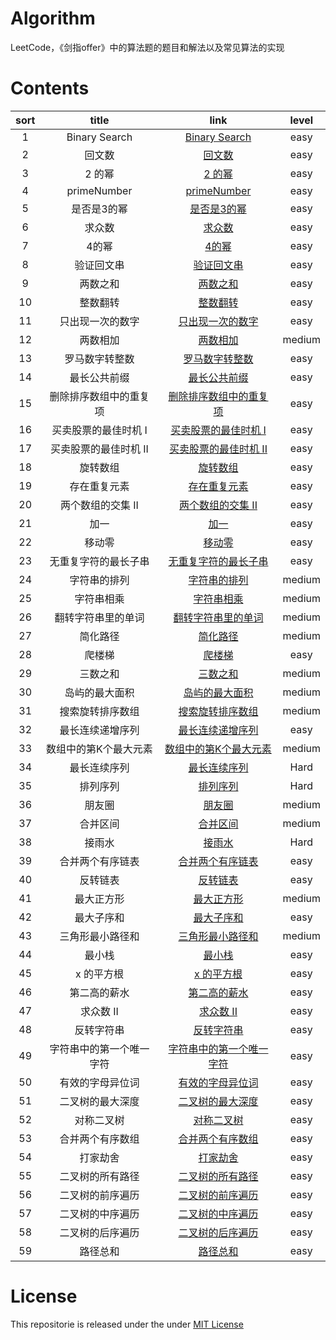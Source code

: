 # Algorithm
LeetCode，《剑指offer》中的算法题的题目和解法以及常见算法的实现

# Contents

| sort | title | link | level |
|:-------:|:-------:|:-------:|:-------:|
|1| Binary Search | [Binary Search](https://github.com/LiuPengKun1993/Algorithm/blob/master/001%20Binary%20Search.md) | easy |
|2| 回文数 | [回文数](https://github.com/LiuPengKun1993/Algorithm/blob/master/002%20回文数.md) | easy |
|3| 2 的幂 | [2 的幂](https://github.com/LiuPengKun1993/Algorithm/blob/master/003%202%20的幂.md) | easy |
|4| primeNumber | [primeNumber](https://github.com/LiuPengKun1993/Algorithm/blob/master/004%20primeNumber.md) | easy |
|5| 是否是3的幂 | [是否是3的幂](https://github.com/LiuPengKun1993/Algorithm/blob/master/005%20是否是3的幂.md) | easy |
|6| 求众数 | [求众数](https://github.com/LiuPengKun1993/Algorithm/blob/master/006%20求众数.md) | easy |
|7| 4的幂 | [4的幂](https://github.com/LiuPengKun1993/Algorithm/blob/master/007%204的幂.md) | easy |
|8| 验证回文串 | [验证回文串](https://github.com/LiuPengKun1993/Algorithm/blob/master/008%20验证回文串.md) | easy |
|9| 两数之和 | [两数之和](https://github.com/LiuPengKun1993/Algorithm/blob/master/009%20两数之和.md) | easy |
|10| 整数翻转 | [整数翻转](https://github.com/LiuPengKun1993/Algorithm/blob/master/010%20整数翻转.md) | easy |
|11| 只出现一次的数字 | [只出现一次的数字](https://github.com/LiuPengKun1993/Algorithm/blob/master/011%20只出现一次的数字.md) | easy |
|12| 两数相加 | [两数相加](https://github.com/LiuPengKun1993/Algorithm/blob/master/012%20两数相加.md) | medium |
|13| 罗马数字转整数 | [罗马数字转整数](https://github.com/LiuPengKun1993/Algorithm/blob/master/013%20罗马数字转整数.md) | easy |
|14| 最长公共前缀 | [最长公共前缀](https://github.com/LiuPengKun1993/Algorithm/blob/master/014%20最长公共前缀.md) | easy |
|15| 删除排序数组中的重复项 | [删除排序数组中的重复项](https://github.com/LiuPengKun1993/Algorithm/blob/master/015%20删除排序数组中的重复项.md) | easy |
|16| 买卖股票的最佳时机 I | [买卖股票的最佳时机 I](https://github.com/LiuPengKun1993/Algorithm/blob/master/016%20买卖股票的最佳时机%20I.md) | easy |
|17| 买卖股票的最佳时机 II | [买卖股票的最佳时机 II](https://github.com/LiuPengKun1993/Algorithm/blob/master/017%20买卖股票的最佳时机%20II.md) | easy |
|18| 旋转数组 | [旋转数组](https://github.com/LiuPengKun1993/Algorithm/blob/master/018%20旋转数组.md) | easy |
|19| 存在重复元素 | [存在重复元素](https://github.com/LiuPengKun1993/Algorithm/blob/master/019%20存在重复元素.md) | easy |
|20| 两个数组的交集 II | [两个数组的交集 II](https://github.com/LiuPengKun1993/Algorithm/blob/master/020%20两个数组的交集%20II.md) | easy |
|21| 加一 | [加一](https://github.com/LiuPengKun1993/Algorithm/blob/master/021%20加一.md) | easy |
|22| 移动零| [移动零](https://github.com/LiuPengKun1993/Algorithm/blob/master/022%20移动零.md) | easy |
|23| 无重复字符的最长子串 | [无重复字符的最长子串](https://github.com/LiuPengKun1993/Algorithm/blob/master/023%20无重复字符的最长子串.md) | easy |
|24| 字符串的排列 | [字符串的排列](https://github.com/LiuPengKun1993/Algorithm/blob/master/024%20字符串的排列.md) | medium |
|25| 字符串相乘 | [字符串相乘](https://github.com/LiuPengKun1993/Algorithm/blob/master/025%20字符串相乘.md) | medium |
|26| 翻转字符串里的单词 | [翻转字符串里的单词](https://github.com/LiuPengKun1993/Algorithm/blob/master/026%20翻转字符串里的单词.md) | medium |
|27| 简化路径 | [简化路径](https://github.com/LiuPengKun1993/Algorithm/blob/master/027%20简化路径.md) | medium |
|28| 爬楼梯 | [爬楼梯](https://github.com/LiuPengKun1993/Algorithm/blob/master/028%20爬楼梯.md) | easy |
|29| 三数之和 | [三数之和](https://github.com/LiuPengKun1993/Algorithm/blob/master/029%20三数之和.md) | medium |
|30| 岛屿的最大面积 | [岛屿的最大面积](https://github.com/LiuPengKun1993/Algorithm/blob/master/030%20岛屿的最大面积.md) | medium |
|31| 搜索旋转排序数组 | [搜索旋转排序数组](https://github.com/LiuPengKun1993/Algorithm/blob/master/031%20搜索旋转排序数组.md) | medium |
|32| 最长连续递增序列 | [最长连续递增序列](https://github.com/LiuPengKun1993/Algorithm/blob/master/032%20最长连续递增序列.md) | easy |
|33| 数组中的第K个最大元素 | [数组中的第K个最大元素](https://github.com/LiuPengKun1993/Algorithm/blob/master/033%20数组中的第K个最大元素.md) | medium |
|34| 最长连续序列 | [最长连续序列](https://github.com/LiuPengKun1993/Algorithm/blob/master/034%20最长连续序列.md) | Hard |
|35| 排列序列 | [排列序列](https://github.com/LiuPengKun1993/Algorithm/blob/master/035%20排列序列.md) | Hard |
|36| 朋友圈 | [朋友圈](https://github.com/LiuPengKun1993/Algorithm/blob/master/036%20朋友圈.md) | medium |
|37| 合并区间 | [合并区间](https://github.com/LiuPengKun1993/Algorithm/blob/master/037%20合并区间.md) | medium |
|38| 接雨水 | [接雨水](https://github.com/LiuPengKun1993/Algorithm/blob/master/038%20接雨水.md) | Hard |
|39| 合并两个有序链表 | [合并两个有序链表](https://github.com/LiuPengKun1993/Algorithm/blob/master/039%20合并两个有序链表.md) | easy |
|40| 反转链表 | [反转链表](https://github.com/LiuPengKun1993/Algorithm/blob/master/040%20反转链表.md) | easy |
|41| 最大正方形 | [最大正方形](https://github.com/LiuPengKun1993/Algorithm/blob/master/041%20最大正方形.md) | medium |
|42| 最大子序和 | [最大子序和](https://github.com/LiuPengKun1993/Algorithm/blob/master/042%20最大子序和.md) | easy |
|43| 三角形最小路径和 | [三角形最小路径和](https://github.com/LiuPengKun1993/Algorithm/blob/master/043%20三角形最小路径和.md) | medium |
|44| 最小栈 | [最小栈](https://github.com/LiuPengKun1993/Algorithm/blob/master/044%20最小栈.md) | easy |
|45| x 的平方根 | [x 的平方根](https://github.com/LiuPengKun1993/Algorithm/blob/master/045%20x%20的平方根.md) | easy |
|46| 第二高的薪水 | [第二高的薪水](https://github.com/LiuPengKun1993/Algorithm/blob/master/046%20第二高的薪水.md) | easy |
|47| 求众数 II | [求众数 II](https://github.com/LiuPengKun1993/Algorithm/blob/master/047%20求众数%20II.md) | easy |
|48| 反转字符串 | [反转字符串](https://github.com/LiuPengKun1993/Algorithm/blob/master/048%20反转字符串.md) | easy |
|49| 字符串中的第一个唯一字符 | [字符串中的第一个唯一字符](https://github.com/LiuPengKun1993/Algorithm/blob/master/049%20字符串中的第一个唯一字符.md) | easy |
|50| 有效的字母异位词 | [有效的字母异位词](https://github.com/LiuPengKun1993/Algorithm/blob/master/050%20有效的字母异位词.md) | easy |
|51| 二叉树的最大深度 | [二叉树的最大深度](https://github.com/LiuPengKun1993/Algorithm/blob/master/051%20二叉树的最大深度.md) | easy |
|52| 对称二叉树 | [对称二叉树](https://github.com/LiuPengKun1993/Algorithm/blob/master/052%20对称二叉树.md) | easy |
|53| 合并两个有序数组 | [合并两个有序数组](https://github.com/LiuPengKun1993/Algorithm/blob/master/053%20合并两个有序数组.md) | easy |
|54| 打家劫舍 | [打家劫舍](https://github.com/LiuPengKun1993/Algorithm/blob/master/054%20打家劫舍.md) | easy |
|55| 二叉树的所有路径 | [二叉树的所有路径](https://github.com/LiuPengKun1993/Algorithm/blob/master/055%20二叉树的所有路径.md) | easy |
|56| 二叉树的前序遍历 | [二叉树的前序遍历](https://github.com/LiuPengKun1993/Algorithm/blob/master/056%20二叉树的前序遍历.md) | easy |
|57| 二叉树的中序遍历 | [二叉树的中序遍历](https://github.com/LiuPengKun1993/Algorithm/blob/master/057%20二叉树的中序遍历.md) | easy |
|58| 二叉树的后序遍历 | [二叉树的后序遍历](https://github.com/LiuPengKun1993/Algorithm/blob/master/058%20二叉树的后序遍历.md) | easy |
|59| 路径总和 | [路径总和](https://github.com/LiuPengKun1993/Algorithm/blob/master/059%20路径总和.md) | easy |



# License

This repositorie is released under the under [MIT License](https://github.com/LiuPengKun1993/Algorithm/blob/master/LICENSE)
